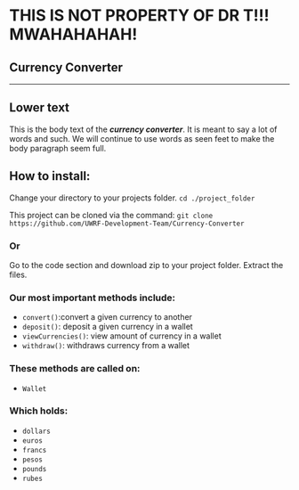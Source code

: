 # THIS IS NOT PROPERTY OF DR T!!! MWAHAHAHAH!

## Currency Converter

---

## Lower text
This is the body text of the ***currency converter***. It is meant to say a 
lot of words and such. We will continue to use words as seen feet to make
the body paragraph seem full.

## How to install:
Change your directory to your projects folder.
```cd ./project_folder```

This project can be cloned via the command:
```git clone https://github.com/UWRF-Development-Team/Currency-Converter```

### Or

Go to the code section and download zip to your project folder. Extract the files.

### Our most important methods include:

* ```convert()```:convert a given currency to another
* ```deposit()```: deposit a given currency in a wallet
* ```viewCurrencies()```: view amount of currency in a wallet
* ```withdraw()```: withdraws currency from a wallet

### These methods are called on:
* ```Wallet```
### Which holds:
* ```dollars```
* ```euros```
* ```francs```
* ```pesos```
* ```pounds```
* ```rubes``` 